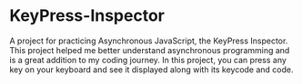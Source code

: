 # KeyPress-Inspector
 A project for practicing Asynchronous JavaScript, the KeyPress Inspector. This project helped me better understand asynchronous programming and is a great addition to my coding journey.  In this project, you can press any key on your keyboard and see it displayed along with its keycode and code. 

